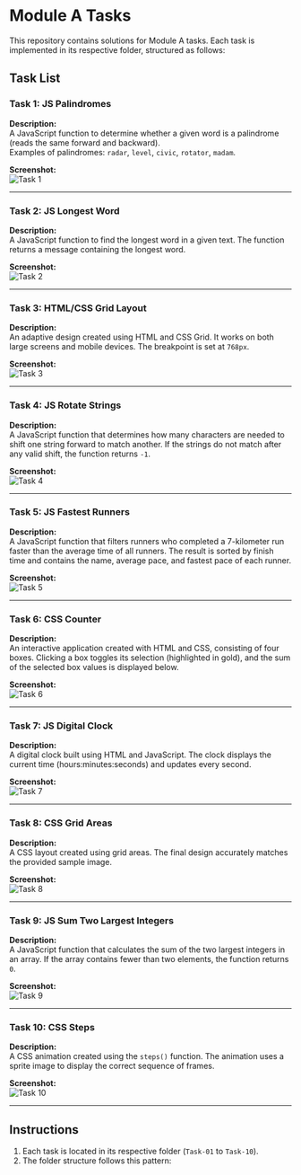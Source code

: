 
# Module A Tasks

This repository contains solutions for Module A tasks. Each task is implemented in its respective folder, structured as follows:

## Task List

### Task 1: JS Palindromes
**Description:**  
A JavaScript function to determine whether a given word is a palindrome (reads the same forward and backward).  
Examples of palindromes: `radar`, `level`, `civic`, `rotator`, `madam`.

**Screenshot:**  
![Task 1](./images/1.png)

---

### Task 2: JS Longest Word
**Description:**  
A JavaScript function to find the longest word in a given text. The function returns a message containing the longest word.

**Screenshot:**  
![Task 2](./images/2.png)

---

### Task 3: HTML/CSS Grid Layout
**Description:**  
An adaptive design created using HTML and CSS Grid. It works on both large screens and mobile devices. The breakpoint is set at `768px`.

**Screenshot:**  
![Task 3](./images/3.png)

---

### Task 4: JS Rotate Strings
**Description:**  
A JavaScript function that determines how many characters are needed to shift one string forward to match another. If the strings do not match after any valid shift, the function returns `-1`.

**Screenshot:**  
![Task 4](./images/task-4.png)

---

### Task 5: JS Fastest Runners
**Description:**  
A JavaScript function that filters runners who completed a 7-kilometer run faster than the average time of all runners. The result is sorted by finish time and contains the name, average pace, and fastest pace of each runner.

**Screenshot:**  
![Task 5](./images/5.png)

---

### Task 6: CSS Counter
**Description:**  
An interactive application created with HTML and CSS, consisting of four boxes. Clicking a box toggles its selection (highlighted in gold), and the sum of the selected box values is displayed below.

**Screenshot:**  
![Task 6](./images/6.png)

---

### Task 7: JS Digital Clock
**Description:**  
A digital clock built using HTML and JavaScript. The clock displays the current time (hours:minutes:seconds) and updates every second.

**Screenshot:**  
![Task 7](./images/7.png)

---

### Task 8: CSS Grid Areas
**Description:**  
A CSS layout created using grid areas. The final design accurately matches the provided sample image.

**Screenshot:**  
![Task 8](./images/8.png)

---

### Task 9: JS Sum Two Largest Integers
**Description:**  
A JavaScript function that calculates the sum of the two largest integers in an array. If the array contains fewer than two elements, the function returns `0`.

**Screenshot:**  
![Task 9](./images/9.png)

---

### Task 10: CSS Steps
**Description:**  
A CSS animation created using the `steps()` function. The animation uses a sprite image to display the correct sequence of frames.

**Screenshot:**  
![Task 10](./images/10.png)

---

## Instructions
1. Each task is located in its respective folder (`Task-01` to `Task-10`).
2. The folder structure follows this pattern:
